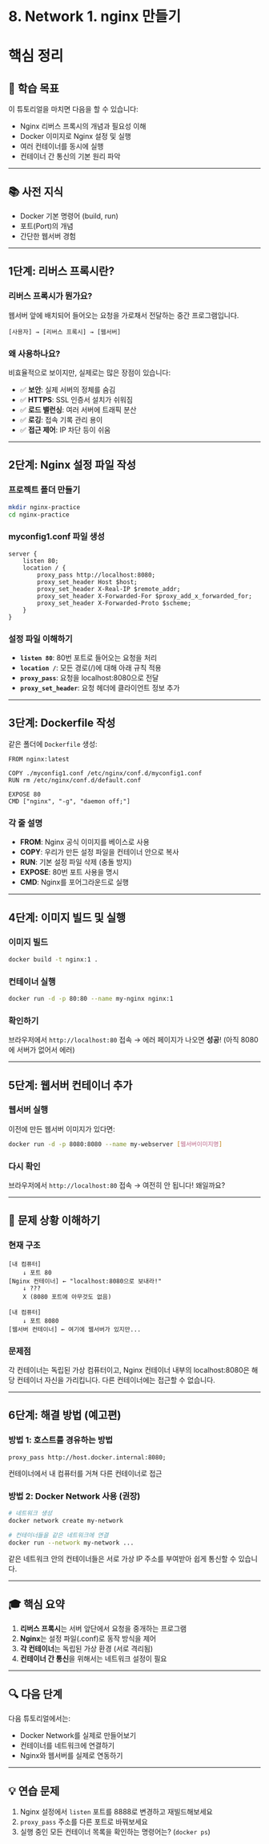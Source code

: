 # 8. Network 1. nginx 만들기

# 핵심 정리

## 🎯 학습 목표

이 튜토리얼을 마치면 다음을 할 수 있습니다:

- Nginx 리버스 프록시의 개념과 필요성 이해
- Docker 이미지로 Nginx 설정 및 실행
- 여러 컨테이너를 동시에 실행
- 컨테이너 간 통신의 기본 원리 파악

---

## 📚 사전 지식

- Docker 기본 명령어 (build, run)
- 포트(Port)의 개념
- 간단한 웹서버 경험

---

## 1단계: 리버스 프록시란?

### 리버스 프록시가 뭔가요?

웹서버 앞에 배치되어 들어오는 요청을 가로채서 전달하는 중간 프로그램입니다.

```
[사용자] → [리버스 프록시] → [웹서버]

```

### 왜 사용하나요?

비효율적으로 보이지만, 실제로는 많은 장점이 있습니다:

- ✅ **보안**: 실제 서버의 정체를 숨김
- ✅ **HTTPS**: SSL 인증서 설치가 쉬워짐
- ✅ **로드 밸런싱**: 여러 서버에 트래픽 분산
- ✅ **로깅**: 접속 기록 관리 용이
- ✅ **접근 제어**: IP 차단 등이 쉬움

---

## 2단계: Nginx 설정 파일 작성

### 프로젝트 폴더 만들기

```bash
mkdir nginx-practice
cd nginx-practice

```

### myconfig1.conf 파일 생성

```
server {
    listen 80;
    location / {
        proxy_pass http://localhost:8080;
        proxy_set_header Host $host;
        proxy_set_header X-Real-IP $remote_addr;
        proxy_set_header X-Forwarded-For $proxy_add_x_forwarded_for;
        proxy_set_header X-Forwarded-Proto $scheme;
    }
}

```

### 설정 파일 이해하기

- **`listen 80`**: 80번 포트로 들어오는 요청을 처리
- **`location /`**: 모든 경로(/)에 대해 아래 규칙 적용
- **`proxy_pass`**: 요청을 localhost:8080으로 전달
- **`proxy_set_header`**: 요청 헤더에 클라이언트 정보 추가

---

## 3단계: Dockerfile 작성

같은 폴더에 `Dockerfile` 생성:

```docker
FROM nginx:latest

COPY ./myconfig1.conf /etc/nginx/conf.d/myconfig1.conf
RUN rm /etc/nginx/conf.d/default.conf

EXPOSE 80
CMD ["nginx", "-g", "daemon off;"]

```

### 각 줄 설명

- **FROM**: Nginx 공식 이미지를 베이스로 사용
- **COPY**: 우리가 만든 설정 파일을 컨테이너 안으로 복사
- **RUN**: 기본 설정 파일 삭제 (충돌 방지)
- **EXPOSE**: 80번 포트 사용을 명시
- **CMD**: Nginx를 포어그라운드로 실행

---

## 4단계: 이미지 빌드 및 실행

### 이미지 빌드

```bash
docker build -t nginx:1 .

```

### 컨테이너 실행

```bash
docker run -d -p 80:80 --name my-nginx nginx:1

```

### 확인하기

브라우저에서 `http://localhost:80` 접속
→ 에러 페이지가 나오면 **성공**! (아직 8080에 서버가 없어서 에러)

---

## 5단계: 웹서버 컨테이너 추가

### 웹서버 실행

이전에 만든 웹서버 이미지가 있다면:

```bash
docker run -d -p 8080:8080 --name my-webserver [웹서버이미지명]

```

### 다시 확인

브라우저에서 `http://localhost:80` 접속
→ 여전히 안 됩니다! 왜일까요?

---

## 🤔 문제 상황 이해하기

### 현재 구조

```
[내 컴퓨터]
    ↓ 포트 80
[Nginx 컨테이너] ← "localhost:8080으로 보내라!"
    ↓ ???
    X (8080 포트에 아무것도 없음)

[내 컴퓨터]
    ↓ 포트 8080
[웹서버 컨테이너] ← 여기에 웹서버가 있지만...

```

### 문제점

각 컨테이너는 독립된 가상 컴퓨터이고, Nginx 컨테이너 내부의 localhost:8080은 해당 컨테이너 자신을 가리킵니다. 다른 컨테이너에는 접근할 수 없습니다.

---

## 6단계: 해결 방법 (예고편)

### 방법 1: 호스트를 경유하는 방법

```
proxy_pass http://host.docker.internal:8080;

```

컨테이너에서 내 컴퓨터를 거쳐 다른 컨테이너로 접근

### 방법 2: Docker Network 사용 (권장)

```bash
# 네트워크 생성
docker network create my-network

# 컨테이너들을 같은 네트워크에 연결
docker run --network my-network ...

```

같은 네트워크 안의 컨테이너들은 서로 가상 IP 주소를 부여받아 쉽게 통신할 수 있습니다.

---

## 🎓 핵심 요약

1. **리버스 프록시**는 서버 앞단에서 요청을 중개하는 프로그램
2. **Nginx**는 설정 파일(.conf)로 동작 방식을 제어
3. **각 컨테이너**는 독립된 가상 환경 (서로 격리됨)
4. **컨테이너 간 통신**을 위해서는 네트워크 설정이 필요

---

## 🔍 다음 단계

다음 튜토리얼에서는:

- Docker Network를 실제로 만들어보기
- 컨테이너를 네트워크에 연결하기
- Nginx와 웹서버를 실제로 연동하기

---

## 💡 연습 문제

1. Nginx 설정에서 `listen` 포트를 8888로 변경하고 재빌드해보세요
2. `proxy_pass` 주소를 다른 포트로 바꿔보세요
3. 실행 중인 모든 컨테이너 목록을 확인하는 명령어는? (`docker ps`)
